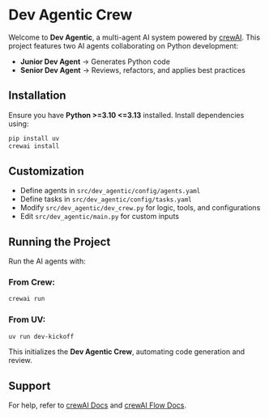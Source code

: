 # Dev Agentic Crew

Welcome to **Dev Agentic**, a multi-agent AI system powered by [crewAI](https://crewai.com). This project features two AI agents collaborating on Python development:

- **Junior Dev Agent** → Generates Python code  
- **Senior Dev Agent** → Reviews, refactors, and applies best practices  

## Installation

Ensure you have **Python >=3.10 <=3.13** installed. Install dependencies using:

```bash
pip install uv
crewai install
```

## Customization

- Define agents in `src/dev_agentic/config/agents.yaml`  
- Define tasks in `src/dev_agentic/config/tasks.yaml`  
- Modify `src/dev_agentic/dev_crew.py` for logic, tools, and configurations  
- Edit `src/dev_agentic/main.py` for custom inputs  

## Running the Project

Run the AI agents with:

### From Crew:
```bash
crewai run
```
### From UV:
```bash
uv run dev-kickoff
```

This initializes the **Dev Agentic Crew**, automating code generation and review.

## Support

For help, refer to [crewAI Docs](https://docs.crewai.com) and [crewAI Flow Docs](https://docs.crewai.com/concepts/flows).
